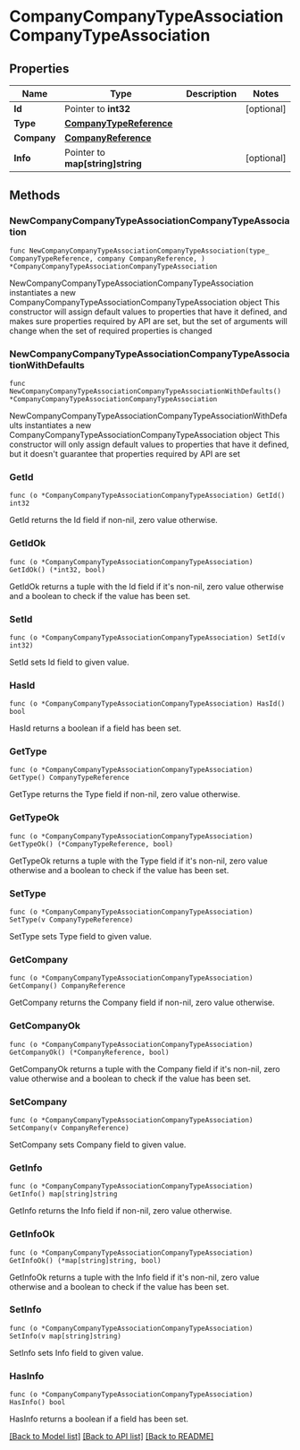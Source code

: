 # CompanyCompanyTypeAssociationCompanyTypeAssociation

## Properties

Name | Type | Description | Notes
------------ | ------------- | ------------- | -------------
**Id** | Pointer to **int32** |  | [optional] 
**Type** | [**CompanyTypeReference**](CompanyTypeReference.md) |  | 
**Company** | [**CompanyReference**](CompanyReference.md) |  | 
**Info** | Pointer to **map[string]string** |  | [optional] 

## Methods

### NewCompanyCompanyTypeAssociationCompanyTypeAssociation

`func NewCompanyCompanyTypeAssociationCompanyTypeAssociation(type_ CompanyTypeReference, company CompanyReference, ) *CompanyCompanyTypeAssociationCompanyTypeAssociation`

NewCompanyCompanyTypeAssociationCompanyTypeAssociation instantiates a new CompanyCompanyTypeAssociationCompanyTypeAssociation object
This constructor will assign default values to properties that have it defined,
and makes sure properties required by API are set, but the set of arguments
will change when the set of required properties is changed

### NewCompanyCompanyTypeAssociationCompanyTypeAssociationWithDefaults

`func NewCompanyCompanyTypeAssociationCompanyTypeAssociationWithDefaults() *CompanyCompanyTypeAssociationCompanyTypeAssociation`

NewCompanyCompanyTypeAssociationCompanyTypeAssociationWithDefaults instantiates a new CompanyCompanyTypeAssociationCompanyTypeAssociation object
This constructor will only assign default values to properties that have it defined,
but it doesn't guarantee that properties required by API are set

### GetId

`func (o *CompanyCompanyTypeAssociationCompanyTypeAssociation) GetId() int32`

GetId returns the Id field if non-nil, zero value otherwise.

### GetIdOk

`func (o *CompanyCompanyTypeAssociationCompanyTypeAssociation) GetIdOk() (*int32, bool)`

GetIdOk returns a tuple with the Id field if it's non-nil, zero value otherwise
and a boolean to check if the value has been set.

### SetId

`func (o *CompanyCompanyTypeAssociationCompanyTypeAssociation) SetId(v int32)`

SetId sets Id field to given value.

### HasId

`func (o *CompanyCompanyTypeAssociationCompanyTypeAssociation) HasId() bool`

HasId returns a boolean if a field has been set.

### GetType

`func (o *CompanyCompanyTypeAssociationCompanyTypeAssociation) GetType() CompanyTypeReference`

GetType returns the Type field if non-nil, zero value otherwise.

### GetTypeOk

`func (o *CompanyCompanyTypeAssociationCompanyTypeAssociation) GetTypeOk() (*CompanyTypeReference, bool)`

GetTypeOk returns a tuple with the Type field if it's non-nil, zero value otherwise
and a boolean to check if the value has been set.

### SetType

`func (o *CompanyCompanyTypeAssociationCompanyTypeAssociation) SetType(v CompanyTypeReference)`

SetType sets Type field to given value.


### GetCompany

`func (o *CompanyCompanyTypeAssociationCompanyTypeAssociation) GetCompany() CompanyReference`

GetCompany returns the Company field if non-nil, zero value otherwise.

### GetCompanyOk

`func (o *CompanyCompanyTypeAssociationCompanyTypeAssociation) GetCompanyOk() (*CompanyReference, bool)`

GetCompanyOk returns a tuple with the Company field if it's non-nil, zero value otherwise
and a boolean to check if the value has been set.

### SetCompany

`func (o *CompanyCompanyTypeAssociationCompanyTypeAssociation) SetCompany(v CompanyReference)`

SetCompany sets Company field to given value.


### GetInfo

`func (o *CompanyCompanyTypeAssociationCompanyTypeAssociation) GetInfo() map[string]string`

GetInfo returns the Info field if non-nil, zero value otherwise.

### GetInfoOk

`func (o *CompanyCompanyTypeAssociationCompanyTypeAssociation) GetInfoOk() (*map[string]string, bool)`

GetInfoOk returns a tuple with the Info field if it's non-nil, zero value otherwise
and a boolean to check if the value has been set.

### SetInfo

`func (o *CompanyCompanyTypeAssociationCompanyTypeAssociation) SetInfo(v map[string]string)`

SetInfo sets Info field to given value.

### HasInfo

`func (o *CompanyCompanyTypeAssociationCompanyTypeAssociation) HasInfo() bool`

HasInfo returns a boolean if a field has been set.


[[Back to Model list]](../README.md#documentation-for-models) [[Back to API list]](../README.md#documentation-for-api-endpoints) [[Back to README]](../README.md)


